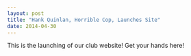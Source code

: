 ```yaml
---
layout: post
title: "Hank Quinlan, Horrible Cop, Launches Site"
date: 2014-04-30
---
```


This is the launching of our club website!
Get your hands here!
